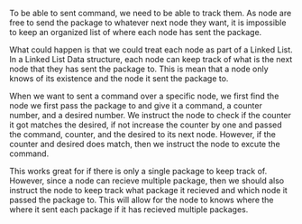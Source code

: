 To be able to sent command, we need to be able to track them. 
As node are free to send the package to whatever next node they want, it is impossible to keep an organized list of where each node has sent the package.

What could happen is that we could treat each node as part of a Linked List. In a Linked List Data structure, each node can keep track of what is the next node that they has
sent the package to. This is mean that a node only knows of its existence and the node it sent the package to. 

When we want to sent a command over a specific node, we first find the node we first pass the package to and give it a command, a counter number, and a desired number. 
We instruct the node to check if the counter it got matches the desired, if not increase the counter by one and passed the command, counter, and the desired to its next node.
However, if the counter and desired does match, then we instruct the node to excute the command. 

This works great for if there is only a single package to keep track of. However, since a node can recieve multiple package, then we should also instruct the node to keep 
track what package it recieved and which node it passed the package to. This will allow for the node to knows where the where it sent each package if it has recieved multiple packages.
